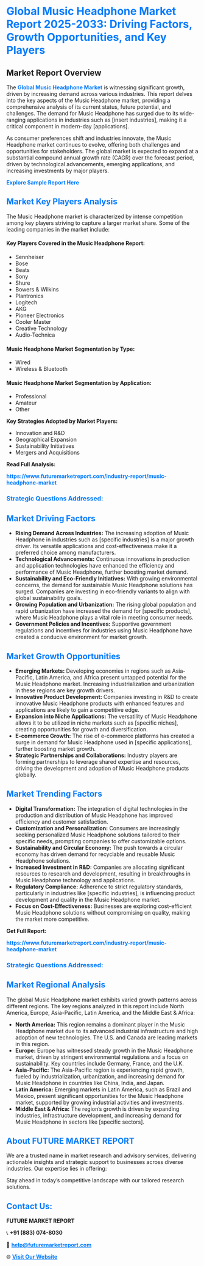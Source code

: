 <h1 style="color: #007BFF;">Global Music Headphone Market Report 2025-2033: Driving Factors, Growth Opportunities, and Key Players</h1>

<section id="overview">
<h2>Market Report Overview</h2>
<p>The <a href="https://www.futuremarketreport.com/industry-report/music-headphone-market" style="color: #007BFF; text-decoration: none;"><strong>Global Music Headphone Market</strong></a> is witnessing significant growth, driven by increasing demand across various industries. This report delves into the key aspects of the Music Headphone market, providing a comprehensive analysis of its current status, future potential, and challenges. The demand for Music Headphone has surged due to its wide-ranging applications in industries such as [insert industries], making it a critical component in modern-day [applications].</p>
<p>As consumer preferences shift and industries innovate, the Music Headphone market continues to evolve, offering both challenges and opportunities for stakeholders. The global market is expected to expand at a substantial compound annual growth rate (CAGR) over the forecast period, driven by technological advancements, emerging applications, and increasing investments by major players.</p>
</section>

<section id="overview">
<p><a href="https://www.futuremarketreport.com/request-sample/reportId=83319" style="color: #007BFF; text-decoration: none;"><strong>Explore Sample Report Here</strong></a></p>
</section>

<section id="key-players">
<h2 style="color: #007BFF;">Market Key Players Analysis</h2>
<p>The Music Headphone market is characterized by intense competition among key players striving to capture a larger market share. Some of the leading companies in the market include:</p>
<h4>Key Players Covered in the Music Headphone Report:</h4>
<ul><li>Sennheiser</li><li>Bose</li><li>Beats</li><li>Sony</li><li>Shure</li><li>Bowers &amp; Wilkins</li><li>Plantronics</li><li>Logitech</li><li>AKG</li><li>Pioneer Electronics</li><li>Cooler Master</li><li>Creative Technology</li><li>Audio-Technica</li></ul>
<h4>Music Headphone Market Segmentation by Type:</h4>
<ul><li>Wired</li><li>Wireless &amp; Bluetooth</li></ul>

<h4>Music Headphone Market Segmentation by Application:</h4>
<ul><li>Professional</li><li>Amateur</li><li>Other</li></ul>
<p><strong>Key Strategies Adopted by Market Players:</strong></p>
<ul>
<li>Innovation and R&D</li>
<li>Geographical Expansion</li>
<li>Sustainability Initiatives</li>
<li>Mergers and Acquisitions</li>
</ul>
</section>

<section>
<p><strong>Read Full Analysis: </strong></p><a href="https://www.futuremarketreport.com/industry-report/music-headphone-market" style="color: #007BFF; text-decoration: none;"><strong>https://www.futuremarketreport.com/industry-report/music-headphone-market</strong></a>
<h3 style="color: #007BFF;">Strategic Questions Addressed:</h3>
</section>

<section id="driving-factors">
<h2 style="color: #007BFF;">Market Driving Factors</h2>
<ul>
<li><strong>Rising Demand Across Industries:</strong> The increasing adoption of Music Headphone in industries such as [specific industries] is a major growth driver. Its versatile applications and cost-effectiveness make it a preferred choice among manufacturers.</li>
<li><strong>Technological Advancements:</strong> Continuous innovations in production and application technologies have enhanced the efficiency and performance of Music Headphone, further boosting market demand.</li>
<li><strong>Sustainability and Eco-Friendly Initiatives:</strong> With growing environmental concerns, the demand for sustainable Music Headphone solutions has surged. Companies are investing in eco-friendly variants to align with global sustainability goals.</li>
<li><strong>Growing Population and Urbanization:</strong> The rising global population and rapid urbanization have increased the demand for [specific products], where Music Headphone plays a vital role in meeting consumer needs.</li>
<li><strong>Government Policies and Incentives:</strong> Supportive government regulations and incentives for industries using Music Headphone have created a conducive environment for market growth.</li>
</ul>
</section>

<section id="growth-opportunities">
<h2 style="color: #007BFF;">Market Growth Opportunities</h2>
<ul>
<li><strong>Emerging Markets:</strong> Developing economies in regions such as Asia-Pacific, Latin America, and Africa present untapped potential for the Music Headphone market. Increasing industrialization and urbanization in these regions are key growth drivers.</li>
<li><strong>Innovative Product Development:</strong> Companies investing in R&D to create innovative Music Headphone products with enhanced features and applications are likely to gain a competitive edge.</li>
<li><strong>Expansion into Niche Applications:</strong> The versatility of Music Headphone allows it to be utilized in niche markets such as [specific niches], creating opportunities for growth and diversification.</li>
<li><strong>E-commerce Growth:</strong> The rise of e-commerce platforms has created a surge in demand for Music Headphone used in [specific applications], further boosting market growth.</li>
<li><strong>Strategic Partnerships and Collaborations:</strong> Industry players are forming partnerships to leverage shared expertise and resources, driving the development and adoption of Music Headphone products globally.</li>
</ul>
</section>

<section id="trending-factors">
<h2 style="color: #007BFF;">Market Trending Factors</h2>
<ul>
<li><strong>Digital Transformation:</strong> The integration of digital technologies in the production and distribution of Music Headphone has improved efficiency and customer satisfaction.</li>
<li><strong>Customization and Personalization:</strong> Consumers are increasingly seeking personalized Music Headphone solutions tailored to their specific needs, prompting companies to offer customizable options.</li>
<li><strong>Sustainability and Circular Economy:</strong> The push towards a circular economy has driven demand for recyclable and reusable Music Headphone solutions.</li>
<li><strong>Increased Investment in R&D:</strong> Companies are allocating significant resources to research and development, resulting in breakthroughs in Music Headphone technology and applications.</li>
<li><strong>Regulatory Compliance:</strong> Adherence to strict regulatory standards, particularly in industries like [specific industries], is influencing product development and quality in the Music Headphone market.</li>
<li><strong>Focus on Cost-Effectiveness:</strong> Businesses are exploring cost-efficient Music Headphone solutions without compromising on quality, making the market more competitive.</li>
</ul>
</section>

<section>
<p><strong>Get Full Report: </strong></p><a href="https://www.futuremarketreport.com/industry-report/music-headphone-market" style="color: #007BFF; text-decoration: none;"><strong>https://www.futuremarketreport.com/industry-report/music-headphone-market</strong></a>
<h3 style="color: #007BFF;">Strategic Questions Addressed:</h3>
</section>


<section id="regional-analysis">
<h2 style="color: #007BFF;">Market Regional Analysis</h2>
<p>The global Music Headphone market exhibits varied growth patterns across different regions. The key regions analyzed in this report include North America, Europe, Asia-Pacific, Latin America, and the Middle East & Africa:</p>
<ul>
<li><strong>North America:</strong> This region remains a dominant player in the Music Headphone market due to its advanced industrial infrastructure and high adoption of new technologies. The U.S. and Canada are leading markets in this region.</li>
<li><strong>Europe:</strong> Europe has witnessed steady growth in the Music Headphone market, driven by stringent environmental regulations and a focus on sustainability. Key countries include Germany, France, and the U.K.</li>
<li><strong>Asia-Pacific:</strong> The Asia-Pacific region is experiencing rapid growth, fueled by industrialization, urbanization, and increasing demand for Music Headphone in countries like China, India, and Japan.</li>
<li><strong>Latin America:</strong> Emerging markets in Latin America, such as Brazil and Mexico, present significant opportunities for the Music Headphone market, supported by growing industrial activities and investments.</li>
<li><strong>Middle East & Africa:</strong> The region’s growth is driven by expanding industries, infrastructure development, and increasing demand for Music Headphone in sectors like [specific sectors].</li>
</ul>
</section>

<footer>
<h2 style="color: #007BFF;">About FUTURE MARKET REPORT</h2>
<p>We are a trusted name in market research and advisory services, delivering actionable insights and strategic support to businesses across diverse industries. Our expertise lies in offering:</p>

<p>Stay ahead in today’s competitive landscape with our tailored research solutions.</p>

<h2 style="color: #007BFF;">Contact Us:</h2>
<p><strong>FUTURE MARKET REPORT</strong></p>
<p>📞 <strong>+91 (883) 074-8030</strong></p>
<p>📧 <strong><a href="mailto:help@futuremarketreport.com" style="color: #007BFF;">help@futuremarketreport.com</a></strong></p>
<p>🌐 <strong><a href="https://www.futuremarketreport.com/" style="color: #007BFF;">Visit Our Website</a></strong></p>
</footer>